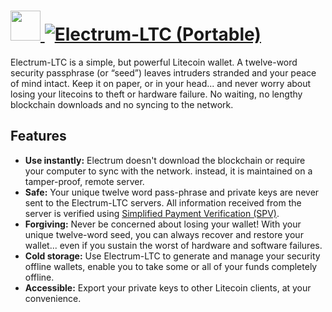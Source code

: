# [<img src="https://cdn.rawgit.com/AdmiringWorm/chocolatey-packages/fd348b564a2cc7085358212e49793b2db65d9909/icons/electrum-ltc.png" height="48" width="48" /> ![Electrum-LTC (Portable)](https://img.shields.io/chocolatey/v/electrum-ltc.portable.svg?label=Electrum-LTC%20(Portable)&style=for-the-badge)](https://chocolatey.org/packages/electrum-ltc.portable)

Electrum-LTC is a simple, but powerful Litecoin wallet. A twelve-word security passphrase (or “seed”) leaves intruders stranded and your peace of mind intact. Keep it on paper, or in your head... and never worry about losing your litecoins to theft or hardware failure. No waiting, no lengthy blockchain downloads and no syncing to the network.

## Features

- **Use instantly:** Electrum doesn't download the blockchain or require your computer to sync with the network. instead, it is maintained on a tamper-proof, remote server.
- **Safe:** Your unique twelve word pass-phrase and private keys are never sent to the Electrum-LTC servers. All information received from the server is verified using [Simplified Payment Verification (SPV)](https://en.bitcoin.it/wiki/Thin_Client_Security#Header-Only_Clients).
- **Forgiving:** Never be concerned about losing your wallet! With your unique twelve-word seed, you can always recover and restore your wallet... even if you sustain the worst of hardware and software failures.
- **Cold storage:** Use Electrum-LTC to generate and manage your security offline wallets, enable you to take some or all of your funds completely offline.
- **Accessible:** Export your private keys to other Litecoin clients, at your convenience.
